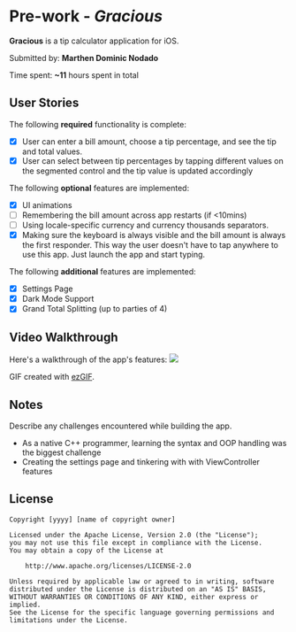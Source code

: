 # Pre-work - *Gracious*

**Gracious** is a tip calculator application for iOS.

Submitted by: **Marthen Dominic Nodado**

Time spent: **~11** hours spent in total

## User Stories

The following **required** functionality is complete:

* [x] User can enter a bill amount, choose a tip percentage, and see the tip and total values.
* [x] User can select between tip percentages by tapping different values on the segmented control and the tip value is updated accordingly

The following **optional** features are implemented:

* [x] UI animations
* [ ] Remembering the bill amount across app restarts (if <10mins)
* [ ] Using locale-specific currency and currency thousands separators.
* [x] Making sure the keyboard is always visible and the bill amount is always the first responder. This way the user doesn't have to tap anywhere to use this app. Just launch the app and start typing.

The following **additional** features are implemented:

- [x] Settings Page
- [x] Dark Mode Support 
- [x] Grand Total Splitting (up to parties of 4)

## Video Walkthrough

Here's a walkthrough of the app's features:
![](https://i.imgur.com/tuYJMfB.gif)

GIF created with [ezGIF](https://ezgif.com/).

## Notes

Describe any challenges encountered while building the app.
* As a native C++ programmer, learning the syntax and OOP handling was the biggest challenge
* Creating the settings page and tinkering with with ViewController features


## License

    Copyright [yyyy] [name of copyright owner]

    Licensed under the Apache License, Version 2.0 (the "License");
    you may not use this file except in compliance with the License.
    You may obtain a copy of the License at

        http://www.apache.org/licenses/LICENSE-2.0

    Unless required by applicable law or agreed to in writing, software
    distributed under the License is distributed on an "AS IS" BASIS,
    WITHOUT WARRANTIES OR CONDITIONS OF ANY KIND, either express or implied.
    See the License for the specific language governing permissions and
    limitations under the License.
